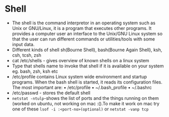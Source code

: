 # Shell

- The shell is the command interpretor in an operating system such as Unix or GNU/Linux, it is a program that executes other programs. It provides a computer user an interface to the Unix/GNU Linux system so that the user can run different commands or utilities/tools with some input data.
- Different kinds of shell sh(Bourne Shell), bash(Bourne Again Shell), ksh, csh, tcsh, zsh
- cat /etc/shells - gives overview of known shells on a linux system
- Type that shells name to invoke that shell if it is available on your system eg. bash, zsh, ksh etc
- /etc/profile contains Linux system wide environment and startup programs.
When the bash shell is started, it reads its configuration files. The most important are:
• /etc/profile
• ~/.bash_profile • ~/.bashrc 
- /etc/passwd - stores the default shell
- `netstat -ntulp`-shows the list of ports and the things running on them (worked on ubuntu, not working on mac :().To make it work on mac try one of these `lsof -i :<port-no>(optional)` or `netstat -vanp tcp`
